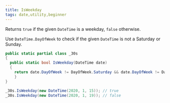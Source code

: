 ```yaml
---
title: IsWeekday
tags: date,utility,beginner
---
```


Returns `true` if the given `DateTime` is a weekday, `false` otherwise.

Use `DateTime.DayOfWeek` to check if the given `DateTime` is not a Saturday or Sunday.

```csharp
public static partial class _30s 
{
  public static bool IsWeekday(DateTime date) 
  {
    return date.DayOfWeek != DayOfWeek.Saturday && date.DayOfWeek != DayOfWeek.Sunday;
    }
}
```

```csharp
_30s.IsWeekday(new DateTime(2020, 1, 15)); // true
_30s.IsWeekday(new DateTime(2020, 1, 19)); // false
```
